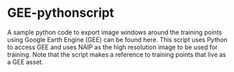 # GEE-pythonscript

A sample python code to export image windows around the training points using Google Earth Engine (GEE) can be found here. This script uses Python 
to access GEE and uses NAIP as the high resolution image to be used for training. Note that the script makes a reference to training points that live as a GEE asset.
